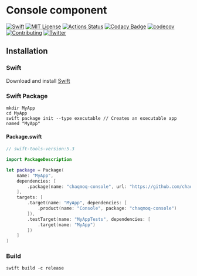 # Console component
[![Swift](https://img.shields.io/badge/swift-5.3-brightgreen.svg)](https://swift.org/download/#releases) [![MIT License](https://img.shields.io/badge/license-MIT-brightgreen.svg)](https://github.com/chaqmoq/console/blob/master/LICENSE/) [![Actions Status](https://github.com/chaqmoq/console/workflows/development/badge.svg)](https://github.com/chaqmoq/console/actions) [![Codacy Badge](https://app.codacy.com/project/badge/Grade/72724ae31a364cd3a790f968064d84a7)](https://www.codacy.com/gh/chaqmoq/console/dashboard?utm_source=github.com&amp;utm_medium=referral&amp;utm_content=chaqmoq/console&amp;utm_campaign=Badge_Grade) [![codecov](https://codecov.io/gh/chaqmoq/console/branch/master/graph/badge.svg?token=FomzPdGD42)](https://codecov.io/gh/chaqmoq/console) [![Contributing](https://img.shields.io/badge/contributing-guide-brightgreen.svg)](https://github.com/chaqmoq/console/blob/master/CONTRIBUTING.md) [![Twitter](https://img.shields.io/badge/twitter-chaqmoqdev-brightgreen.svg)](https://twitter.com/chaqmoqdev)

## Installation
### Swift
Download and install [Swift](https://swift.org/download)

### Swift Package
```shell
mkdir MyApp
cd MyApp
swift package init --type executable // Creates an executable app named "MyApp"
```

#### Package.swift
```swift
// swift-tools-version:5.3

import PackageDescription

let package = Package(
    name: "MyApp",
    dependencies: [
        .package(name: "chaqmoq-console", url: "https://github.com/chaqmoq/console.git", .branch("master"))
    ],
    targets: [
        .target(name: "MyApp", dependencies: [
            .product(name: "Console", package: "chaqmoq-console")
        ]),
        .testTarget(name: "MyAppTests", dependencies: [
            .target(name: "MyApp")
        ])
    ]
)
```

### Build
```shell
swift build -c release
```
